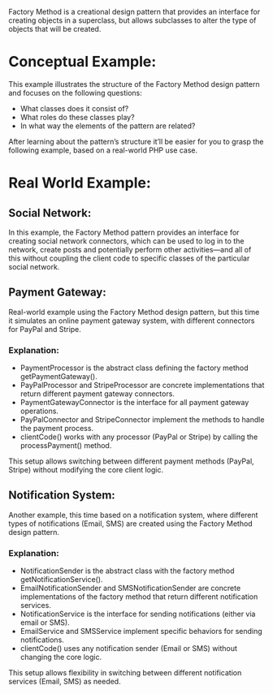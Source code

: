 Factory Method is a creational design pattern that provides an interface for creating objects in a superclass, but allows subclasses to alter the type of objects that will be created.

# Conceptual Example:
This example illustrates the structure of the Factory Method design pattern and focuses on the following questions:

* What classes does it consist of?
* What roles do these classes play?
* In what way the elements of the pattern are related?

After learning about the pattern’s structure it’ll be easier for you to grasp the following example, based on a real-world PHP use case.


# Real World Example:
## Social Network:
In this example, the Factory Method pattern provides an interface for creating social network connectors, which can be used to log in to the network, create posts and potentially perform other activities—and all of this without coupling the client code to specific classes of the particular social network.

## Payment Gateway:
Real-world example using the Factory Method design pattern, but this time it simulates an online payment gateway system, with different connectors for PayPal and Stripe.
### Explanation:
* PaymentProcessor is the abstract class defining the factory method getPaymentGateway().
* PayPalProcessor and StripeProcessor are concrete implementations that return different payment gateway connectors.
* PaymentGatewayConnector is the interface for all payment gateway operations.
* PayPalConnector and StripeConnector implement the methods to handle the payment process.
* clientCode() works with any processor (PayPal or Stripe) by calling the processPayment() method.

This setup allows switching between different payment methods (PayPal, Stripe) without modifying the core client logic.

## Notification System:
Another example, this time based on a notification system, where different types of notifications (Email, SMS) are created using the Factory Method design pattern.

### Explanation:
* NotificationSender is the abstract class with the factory method getNotificationService().
* EmailNotificationSender and SMSNotificationSender are concrete implementations of the factory method that return different notification services.
* NotificationService is the interface for sending notifications (either via email or SMS).
* EmailService and SMSService implement specific behaviors for sending notifications.
* clientCode() uses any notification sender (Email or SMS) without changing the core logic.

This setup allows flexibility in switching between different notification services (Email, SMS) as needed.
